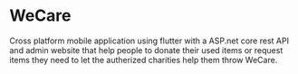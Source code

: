 # WeCare
Cross platform mobile application using flutter with a ASP.net core rest API and admin website  that help people to donate their used items or request items they need to let the autherized charities help them throw WeCare.
